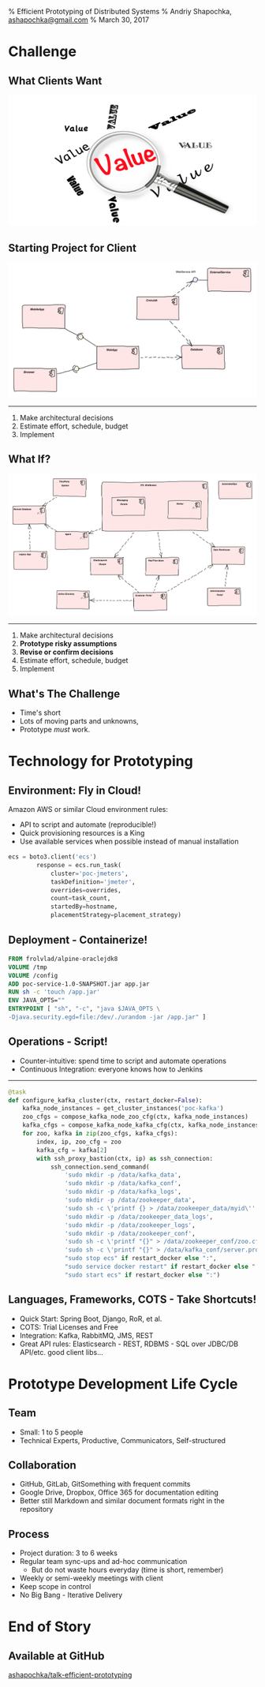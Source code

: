 % Efficient Prototyping of Distributed Systems
% Andriy Shapochka, ashapochka@gmail.com
% March 30, 2017

# Challenge

## What Clients Want

![Peace of Mind! Bang for The Buck! Feel in Control!](images/what-clients-want-value.jpg)

## Starting Project for Client

![Simple Project](images/SimpleProject.svg)

------------------

1. Make architectural decisions
2. Estimate effort, schedule, budget
3. Implement

## What If?

![Distributed System](images/DistributedBigPicture.svg)

------------------

1. Make architectural decisions
2. **Prototype risky assumptions**
3. **Revise or confirm decisions**
4. Estimate effort, schedule, budget
5. Implement

## What's The Challenge

- Time's short
- Lots of moving parts and unknowns, 
- Prototype *must* work.

# Technology for Prototyping

## Environment: Fly in Cloud!

Amazon AWS or similar Cloud environment rules:

- API to script and automate (reproducible!)
- Quick provisioning resources is a King
- Use available services when possible instead of manual installation

```python
ecs = boto3.client('ecs')
        response = ecs.run_task(
            cluster='poc-jmeters',
            taskDefinition='jmeter',
            overrides=overrides,
            count=task_count,
            startedBy=hostname,
            placementStrategy=placement_strategy)
```

## Deployment - Containerize!

```dockerfile
FROM frolvlad/alpine-oraclejdk8
VOLUME /tmp
VOLUME /config
ADD poc-service-1.0-SNAPSHOT.jar app.jar
RUN sh -c 'touch /app.jar'
ENV JAVA_OPTS=""
ENTRYPOINT [ "sh", "-c", "java $JAVA_OPTS \
-Djava.security.egd=file:/dev/./urandom -jar /app.jar" ]
```

## Operations - Script!

- Counter-intuitive: spend time to script and automate operations
- Continuous Integration: everyone knows how to Jenkins

------------------

```python
@task
def configure_kafka_cluster(ctx, restart_docker=False):
    kafka_node_instances = get_cluster_instances('poc-kafka')
    zoo_cfgs = compose_kafka_node_zoo_cfg(ctx, kafka_node_instances)
    kafka_cfgs = compose_kafka_node_kafka_cfg(ctx, kafka_node_instances)
    for zoo, kafka in zip(zoo_cfgs, kafka_cfgs):
        index, ip, zoo_cfg = zoo
        kafka_cfg = kafka[2]
        with ssh_proxy_bastion(ctx, ip) as ssh_connection:
            ssh_connection.send_command(
                'sudo mkdir -p /data/kafka_data',
                'sudo mkdir -p /data/kafka_conf',
                'sudo mkdir -p /data/kafka_logs',
                'sudo mkdir -p /data/zookeeper_data',
                'sudo sh -c \'printf {} > /data/zookeeper_data/myid\''.format(index),
                'sudo mkdir -p /data/zookeeper_data_logs',
                'sudo mkdir -p /data/zookeeper_logs',
                'sudo mkdir -p /data/zookeeper_conf',
                'sudo sh -c \'printf "{}" > /data/zookeeper_conf/zoo.cfg\''.format(zoo_cfg),
                'sudo sh -c \'printf "{}" > /data/kafka_conf/server.properties\''.format(kafka_cfg),
                "sudo stop ecs" if restart_docker else ":",
                "sudo service docker restart" if restart_docker else ":",
                "sudo start ecs" if restart_docker else ":")
```

## Languages, Frameworks, COTS - Take Shortcuts!

- Quick Start: Spring Boot, Django, RoR, et al.
- COTS: Trial Licenses and Free
- Integration: Kafka, RabbitMQ, JMS, REST
- Great API rules: Elasticsearch - REST, RDBMS - SQL over JDBC/DB API/etc. good client libs...

# Prototype Development Life Cycle

## Team

- Small: 1 to 5 people
- Technical Experts, Productive, Communicators, Self-structured

## Collaboration

- GitHub, GitLab, GitSomething with frequent commits
- Google Drive, Dropbox, Office 365 for documentation editing
- Better still Markdown and similar document formats right in the repository

## Process

- Project duration: 3 to 6 weeks
- Regular team sync-ups and ad-hoc communication
    - But do not waste hours everyday (time is short, remember)
- Weekly or semi-weekly meetings with client
- Keep scope in control
- No Big Bang - Iterative Delivery

# End of Story

## Available at GitHub

[ashapochka/talk-efficient-prototyping](https://github.com/ashapochka/talk-efficient-prototyping)
